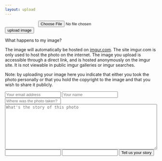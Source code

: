 ```yaml
---
layout: upload
---
```

<script src="http://code.jquery.com/jquery.min.js"></script>
<script>
	$( document ).ready(function() {
		$("#expandinstructions").click(function(e){
			$("#instructions").toggleClass("visible hidden");
			$("#expandinstructions").toggleClass('fa-plus-circle fa-minus-circle')
		});
		$( "#submit-button" ).click(function(e) {
			$("#uploadprogress").toggleClass("visible hidden");
			var formData = new FormData();
			var imageData = $("#img-input")[0].files[0];
			formData.append("image",imageData);
			$.ajax({
			  url: "https://api.imgur.com/3/image",
			  type: "POST",
			  datatype: "json",
			  headers: {
			    "Authorization": "Client-ID 893f12a98c220db"
			  },
			  data: formData,
			  success: function(response) {
				  $("#uploadprogress").toggleClass("visible hidden");
				  $("#failureupload").remove();
				  $("#whathappens").remove();
				  $("#instructions").remove();
				  $("#imguploadform").remove();
				  $("#successupload").html("<img src=" + response.data.link + "></a>");
				  $("#formspree").removeClass("hidden").addClass("visible");
				  $("#imgurlink").val(response.data.link);
				  $("#imgurdelete").val(response.data.deletehash);
				  
			  },
			  error: function(response){
				  $("#uploadprogress").removeClass("visible").addClass("hidden");
			  	  $("#failureupload").html("something went wrong...maybe you should try again?");
				  //window.location.href="upload_image.html";
			  },
			  cache: false,
			  contentType: false,
			  processData: false
			});
		});
	});
</script>

<div id="failureupload" class="error"></div>
<div id="successupload"></div>

<div class="my-text-body">
	<form id="imguploadform" method="POST" enctype="multipart/form-data">
		<div class="row">
			<input type="file" id="img-input" name="image" accept="image/*" style="padding-left:110px">
		</div>
		<div class="row">
			<input type="button" id="submit-button" value="upload image">
		</div>
		<div class="row" class="hidden" id="uploadprogress">
			<i class="fa fa-spinner fa-pulse fa-2x fa-fw"></i>
		</div>
	</form>
</div>

<div id="whathappens">
What happens to my image? <i class="fa fa-plus-circle" aria-hidden="true" id="expandinstructions"></i>
</div>

<div id="instructions" class="hidden">

 <p> The image will automatically be hosted on <a href="https://help.imgur.com/hc/en-us/articles/201746817-Post-privacy">imgur.com</a>. The site imgur.com is only used to host the photo on the internet. The image you upload is accessible through a direct link, and is hosted anonymously on the imgur site. It is not viewable in public imgur galleries or imgur searches.</p>

 <p>Note: by uploading your image here you indicate that either you took the photo personally or that you hold the copyright to the image and that you wish to share it publicly.</p>

</div>

<div id="formspree" class="hidden">
	<form action="https://formspree.io/fof.contribute@gmail.com" method="POST">
		<input type="email" name="_replyto" placeholder="Your email address">
		<input type="text" name="submittername" placeholder="Your name">
		<input type="text" name="location" placeholder="Where was the photo taken?">
	    <textarea style="width: 100%; height: 150px;" name="the story" placeholder="What's the story of this photo"></textarea>
		<input type="text" name="photo-link" type="hidden" id="imgurlink">
		<input type="text" name="imgur-delete-hash" type="hidden" id="imgurdelete">
		<input type="hidden" name="_subject" value="New FOF submission!" />
		<input type="text" name="_gotcha" style="display:none" />
		<input type="hidden" name="_next" value="thanks.html" />
	    <input type="submit" value="Tell us your story">
	</form>
</div>